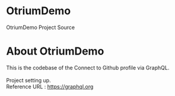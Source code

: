 # OtriumDemo
OtriumDemo Project Source


# About OtriumDemo

This is the codebase of the Connect to Github profile via GraphQL. <br/><br/>
Project setting up. <br/>
Reference URL : https://graphql.org <br/>
 <br/> <br/>
